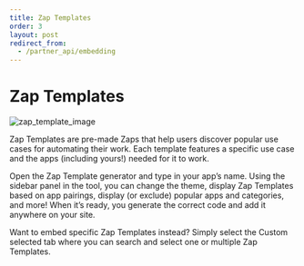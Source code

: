 ```yaml
---
title: Zap Templates
order: 3
layout: post
redirect_from: 
  - /partner_api/embedding
---
```


# Zap Templates

![zap_template_image](https://cdn.zappy.app/261ccbda7c2aa7f87618983f05ca353a.png)

Zap Templates are pre-made Zaps that help users discover popular use cases for automating their work. Each template features a specific use case and the apps (including yours!) needed for it to work.

Open the Zap Template generator and type in your app’s name. Using the sidebar panel in the tool, you can change the theme, display Zap Templates based on app pairings, display (or exclude) popular apps and categories, and more! When it’s ready, you generate the correct code and add it anywhere on your site.

Want to embed specific Zap Templates instead? Simply select the Custom selected tab where you can search and select one or multiple Zap Templates.